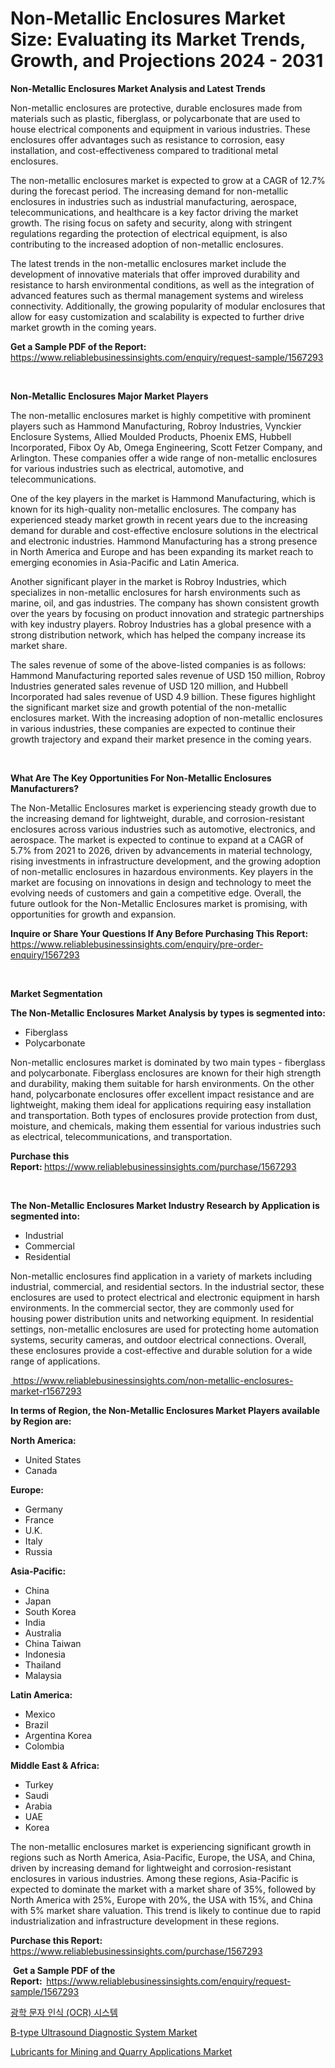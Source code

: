 <p><h1>Non-Metallic Enclosures Market Size: Evaluating its Market Trends, Growth, and Projections 2024 - 2031</h1></p><p><strong>Non-Metallic Enclosures Market Analysis and Latest Trends</strong></p>
<p><p>Non-metallic enclosures are protective, durable enclosures made from materials such as plastic, fiberglass, or polycarbonate that are used to house electrical components and equipment in various industries. These enclosures offer advantages such as resistance to corrosion, easy installation, and cost-effectiveness compared to traditional metal enclosures.</p><p>The non-metallic enclosures market is expected to grow at a CAGR of 12.7% during the forecast period. The increasing demand for non-metallic enclosures in industries such as industrial manufacturing, aerospace, telecommunications, and healthcare is a key factor driving the market growth. The rising focus on safety and security, along with stringent regulations regarding the protection of electrical equipment, is also contributing to the increased adoption of non-metallic enclosures.</p><p>The latest trends in the non-metallic enclosures market include the development of innovative materials that offer improved durability and resistance to harsh environmental conditions, as well as the integration of advanced features such as thermal management systems and wireless connectivity. Additionally, the growing popularity of modular enclosures that allow for easy customization and scalability is expected to further drive market growth in the coming years.</p></p>
<p><strong>Get a Sample PDF of the Report:&nbsp;</strong> <a href="https://www.reliablebusinessinsights.com/enquiry/request-sample/1567293">https://www.reliablebusinessinsights.com/enquiry/request-sample/1567293</a></p>
<p>&nbsp;</p>
<p><strong>Non-Metallic Enclosures Major Market Players</strong></p>
<p><p>The non-metallic enclosures market is highly competitive with prominent players such as Hammond Manufacturing, Robroy Industries, Vynckier Enclosure Systems, Allied Moulded Products, Phoenix EMS, Hubbell Incorporated, Fibox Oy Ab, Omega Engineering, Scott Fetzer Company, and Arlington. These companies offer a wide range of non-metallic enclosures for various industries such as electrical, automotive, and telecommunications.</p><p>One of the key players in the market is Hammond Manufacturing, which is known for its high-quality non-metallic enclosures. The company has experienced steady market growth in recent years due to the increasing demand for durable and cost-effective enclosure solutions in the electrical and electronic industries. Hammond Manufacturing has a strong presence in North America and Europe and has been expanding its market reach to emerging economies in Asia-Pacific and Latin America.</p><p>Another significant player in the market is Robroy Industries, which specializes in non-metallic enclosures for harsh environments such as marine, oil, and gas industries. The company has shown consistent growth over the years by focusing on product innovation and strategic partnerships with key industry players. Robroy Industries has a global presence with a strong distribution network, which has helped the company increase its market share.</p><p>The sales revenue of some of the above-listed companies is as follows: Hammond Manufacturing reported sales revenue of USD 150 million, Robroy Industries generated sales revenue of USD 120 million, and Hubbell Incorporated had sales revenue of USD 4.9 billion. These figures highlight the significant market size and growth potential of the non-metallic enclosures market. With the increasing adoption of non-metallic enclosures in various industries, these companies are expected to continue their growth trajectory and expand their market presence in the coming years.</p></p>
<p>&nbsp;</p>
<p><strong>What Are The Key Opportunities For Non-Metallic Enclosures Manufacturers?</strong></p>
<p><p>The Non-Metallic Enclosures market is experiencing steady growth due to the increasing demand for lightweight, durable, and corrosion-resistant enclosures across various industries such as automotive, electronics, and aerospace. The market is expected to continue to expand at a CAGR of 5.7% from 2021 to 2026, driven by advancements in material technology, rising investments in infrastructure development, and the growing adoption of non-metallic enclosures in hazardous environments. Key players in the market are focusing on innovations in design and technology to meet the evolving needs of customers and gain a competitive edge. Overall, the future outlook for the Non-Metallic Enclosures market is promising, with opportunities for growth and expansion.</p></p>
<p><strong>Inquire or Share Your Questions If Any Before Purchasing This Report:</strong> <a href="https://www.reliablebusinessinsights.com/enquiry/pre-order-enquiry/1567293">https://www.reliablebusinessinsights.com/enquiry/pre-order-enquiry/1567293</a></p>
<p>&nbsp;</p>
<p><strong>Market Segmentation</strong></p>
<p><strong>The Non-Metallic Enclosures Market Analysis by types is segmented into:</strong></p>
<p><ul><li>Fiberglass</li><li>Polycarbonate</li></ul></p>
<p><p>Non-metallic enclosures market is dominated by two main types - fiberglass and polycarbonate. Fiberglass enclosures are known for their high strength and durability, making them suitable for harsh environments. On the other hand, polycarbonate enclosures offer excellent impact resistance and are lightweight, making them ideal for applications requiring easy installation and transportation. Both types of enclosures provide protection from dust, moisture, and chemicals, making them essential for various industries such as electrical, telecommunications, and transportation.</p></p>
<p><strong>Purchase this Report:&nbsp;</strong><a href="https://www.reliablebusinessinsights.com/purchase/1567293">https://www.reliablebusinessinsights.com/purchase/1567293</a></p>
<p>&nbsp;</p>
<p><strong>The Non-Metallic Enclosures Market Industry Research by Application is segmented into:</strong></p>
<p><ul><li>Industrial</li><li>Commercial</li><li>Residential</li></ul></p>
<p><p>Non-metallic enclosures find application in a variety of markets including industrial, commercial, and residential sectors. In the industrial sector, these enclosures are used to protect electrical and electronic equipment in harsh environments. In the commercial sector, they are commonly used for housing power distribution units and networking equipment. In residential settings, non-metallic enclosures are used for protecting home automation systems, security cameras, and outdoor electrical connections. Overall, these enclosures provide a cost-effective and durable solution for a wide range of applications.</p></p>
<p><a href="https://www.reliablebusinessinsights.com/non-metallic-enclosures-market-r1567293">&nbsp;https://www.reliablebusinessinsights.com/non-metallic-enclosures-market-r1567293</a></p>
<p><strong>In terms of Region, the Non-Metallic Enclosures Market Players available by Region are:</strong></p>
<p>
    <p> <strong> North America: </strong>
        <ul>
            <li>United States</li>
            <li>Canada</li>
        </ul>
        </p> 
    <p> <strong> Europe: </strong>
        <ul>
            <li>Germany</li>
            <li>France</li>
            <li>U.K.</li>
            <li>Italy</li>
            <li>Russia</li>
        </ul>
        </p> 
    <p> <strong> Asia-Pacific: </strong>
        <ul>
            <li>China</li>
            <li>Japan</li>
            <li>South Korea</li>
            <li>India</li>
            <li>Australia</li>
            <li>China Taiwan</li>
            <li>Indonesia</li>
            <li>Thailand</li>
            <li>Malaysia</li>
        </ul>
        </p> 
    <p> <strong> Latin America: </strong>
        <ul>
            <li>Mexico</li>
            <li>Brazil</li>
            <li>Argentina Korea</li>
            <li>Colombia</li>
        </ul>
        </p> 
    <p> <strong> Middle East & Africa: </strong>
        <ul>
            <li>Turkey</li>
            <li>Saudi</li>
            <li>Arabia</li>
            <li>UAE</li>
            <li>Korea</li>
        </ul>
    </p>
    </p>
<p><p>The non-metallic enclosures market is experiencing significant growth in regions such as North America, Asia-Pacific, Europe, the USA, and China, driven by increasing demand for lightweight and corrosion-resistant enclosures in various industries. Among these regions, Asia-Pacific is expected to dominate the market with a market share of 35%, followed by North America with 25%, Europe with 20%, the USA with 15%, and China with 5% market share valuation. This trend is likely to continue due to rapid industrialization and infrastructure development in these regions.</p></p>
<p><strong>Purchase this Report: </strong><a href="https://www.reliablebusinessinsights.com/purchase/1567293">https://www.reliablebusinessinsights.com/purchase/1567293</a></p>
<p>&nbsp;<strong>Get a Sample PDF of the Report:&nbsp;&nbsp;</strong><a href="https://www.reliablebusinessinsights.com/enquiry/request-sample/1567293">https://www.reliablebusinessinsights.com/enquiry/request-sample/1567293</a></p>
<p><strong></strong></p>
<p><p><a href="https://github.com/kein8762/Market-Research-Report-List-1/blob/main/276805583369.md">광학 문자 인식 (OCR) 시스템</a></p><p><a href="https://view.publitas.com/reportprime-1/b-type-ultrasound-diagnostic-system-market-outlook-industry-overview-and-forecast-2024-to-2031/">B-type Ultrasound Diagnostic System Market</a></p><p><a href="https://github.com/gdfhhhj/Market-Research-Report-List-4/blob/main/lubricants-for-mining-and-quarry-applications-market.md">Lubricants for Mining and Quarry Applications Market</a></p></p>